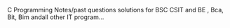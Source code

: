C Programming Notes/past questions solutions for BSC CSIT and BE , Bca, Bit, Bim andall other IT program...

